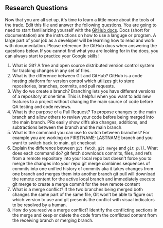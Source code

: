 ## Research Questions 

Now that you are all set up, it's time to learn a little more about the tools of the trade. Edit this file and answer the following questions. You are going to need to start familiarizing yourself with the [GitHub docs](https://docs.github.com/en). Docs (short for documentation) are the instructions on how to use a languge or program. A large part of your job as a developer will be learning how to read and work with documentation. Please reference the GitHub docs when answering the questions below. If you cannot find what you are looking for in the docs, you can always start to practice your Google skills!

1. What is Git?
A free and open source distributed version control system for tracking changes in any set of files.
2. What is the difference between Git and GitHub?
GitHub is a code hosting platform for version control which utilizes git to store repositories, branches, commits, and pull requests.
3. Why do we create a branch?
Branching lets you have different versions of a repository at one time. This is helpful when you want to add new features to a project without changing the main source of code before QA testing and code reviews.
4. What is the purpose of a Pull Request?
To propose changes to the main branch and allow others to review your code before being merged into the main branch. PRs easily show diffs aka changes, additions, and subtractions between the branch and the main branch.
5. What is the command you can use to switch between branches? For example you are working on FIRSTNAME-LASTNAME branch and you want to switch back to main.
git checkout
6. Explain the difference between `git fetch`, `git merge` and `git pull`. What does each command do?
git fetch downloads commits, files, and refs from a remote repository into your local repo but doesn't force you to merge the changes into your repo
git merge combines sequences of commits into one unified history of commits aka it takes changes from one branch and merges them into another branch
git pull will download the remote content for the active local branch and immediately execute git merge to create a merge commit for the new remote content
7. What is a merge conflict?
If the two branches being merged both changes the same part of the same file, Git won't be able to figure out which version to use and git presents the conflict with visual indicators to be resolved by a human.
8. How do you resolve a merge conflict?
Identify the conflicting sections in the merge and keep or delete the code from the conflicted content from the receiving branch or merging branch.